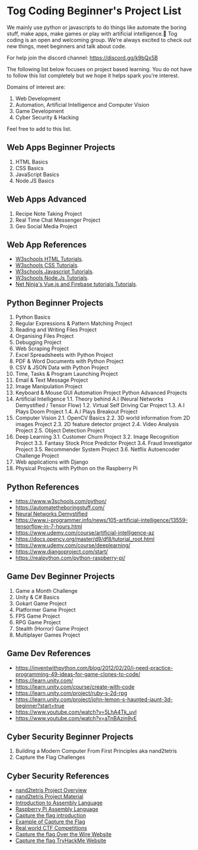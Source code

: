 # Tog Coding Beginner's Project List

We mainly use python or javascripts to do things like automate the boring stuff, make apps, make games or play with artificial intelligence.🤖 
Tog coding is an open and welcoming group. We're always excited to check out new things, meet beginners and talk about code. 

For help join the discord channel: https://discord.gg/k9bQx5B

The following list below focuses on project based learning. You do not have to follow this list completely but we hope it helps spark you're interest. 

Domains of interest are:
1.	Web Development
2.	Automation, Artificial Intelligence and Computer Vision
3.	Game Development
4.	Cyber Security & Hacking

Feel free to add to this list.

## Web Apps Beginner Projects
1.	HTML Basics
2.	CSS Basics
3.	JavaScript Basics
4.	Node.JS Basics

## Web Apps Advanced
1.	Recipe Note Taking Project
2.	Real Time Chat Messenger Project
3.	Geo Social Media Project

## Web App References
- [W3schools HTML Tutorials](https://www.w3schools.com/html/).
- [W3schools CSS Tutorials](https://www.w3schools.com/css/).
- [W3schools Javascript Tutorials](https://www.w3schools.com/js/).
- [W3schools Node.Js Tutorials](https://www.w3schools.com/nodejs/).
- [Net Ninja's Vue.js and Firebase tutorials Tutorials](https://www.udemy.com/course/build-web-apps-with-vuejs-firebase/).


## Python Beginner Projects
1.	Python Basics
2.	Regular Expressions & Pattern Matching Project
3.	Reading and Writing Files Project
4.	Organising Files Project
5.	Debugging Project
6.	Web Scraping Project
7.	Excel Spreadsheets with Python Project
8.	PDF & Word Documents with Python Project
9.	CSV & JSON Data with Python Project
10.	Time, Tasks & Program Launching Project
11.	Email & Text Message Project
12.	Image Manipulation Project
13.	Keyboard & Mouse GUI Automation Project
Python Advanced Projects
1.	Artificial Intelligence
1.1.	Theory behind A.I (Neural Networks Demystified / Tensor Flow)
1.2.	Virtual Self Driving Car Project
1.3.	A.I Plays Doom Project
1.4.	A.I Plays Breakout Project
2.	Computer Vision
2.1.	OpenCV Basics
2.2.	3D world information from 2D images Project
2.3.	2D feature detector project
2.4.	Video Analysis Project
2.5.	Object Detection Project
3.	Deep Learning
3.1.	Customer Churn Project
3.2.	Image Recognition Project
3.3.	Fantasy Stock Price Predictor Project
3.4.	Fraud Investigator Project
3.5.	Recommender System Project
3.6.	Netflix Autoencoder Challenge Project
4.	Web applications with Django
5.	Physical Projects with Python on the Raspberry Pi

## Python References
- https://www.w3schools.com/python/
- https://automatetheboringstuff.com/
- [Neural Networks Demystified](https://www.youtube.com/playlist?list=PLiaHhY2iBX9hdHaRr6b7XevZtgZRa1PoU)
- https://www.i-programmer.info/news/105-artificial-intelligence/13559-tensorflow-in-7-hours.html
- https://www.udemy.com/course/artificial-intelligence-az
- https://docs.opencv.org/master/d9/df8/tutorial_root.html
- https://www.udemy.com/course/deeplearning/
- https://www.djangoproject.com/start/
- https://realpython.com/python-raspberry-pi/


## Game Dev Beginner Projects
1.	Game a Month Challenge
2.  Unity & C# Basics
3.	Gokart Game Project
4.	Platformer Game Project
5.	FPS Game Project
6.	RPG Game Project
7.	Stealth (Horror) Game Project
8.	Multiplayer Games Project

## Game Dev References
- https://inventwithpython.com/blog/2012/02/20/i-need-practice-programming-49-ideas-for-game-clones-to-code/
- https://learn.unity.com/
- https://learn.unity.com/course/create-with-code
- https://learn.unity.com/project/ruby-s-2d-rpg
- https://learn.unity.com/project/john-lemon-s-haunted-jaunt-3d-beginner?start=true
- https://www.youtube.com/watch?v=5LhA4Tk_uvI
- https://www.youtube.com/watch?v=aTnBAzin9vE



## Cyber Security Beginner Projects
1. Building a Modern Computer From First Principles aka nand2tetris
2. Capture the Flag Challenges



## Cyber Security References
- [nand2tetris Project Overview](https://www.youtube.com/watch?v=wTl5wRDT0CU&feature=youtu.be)
- [nand2tetris Project Material](https://www.nand2tetris.org/course)
- [Introduction to Assembly Language](https://www.youtube.com/watch?v=ViNnfoE56V8)
- [Raspberry Pi Assembly Language](https://www.youtube.com/playlist?list=PLaAnBAiYNz3PXo8A5onrxSFka1NJYC2dX)
- [Capture the flag introduction](https://www.youtube.com/watch?v=Cs9l_77g5bo)
- [Example of Capture the Flag](https://www.youtube.com/watch?v=wb7m_Y_3irg&t=2133s)
- [Real world CTF Competitions](https://www.youtube.com/watch?v=2S_TXaGYD8E&t=467s)
- [Capture the flag Over the Wire Website](https://overthewire.org/wargames/)
- [Capture the flag TryHackMe Website](https://tryhackme.com/)
